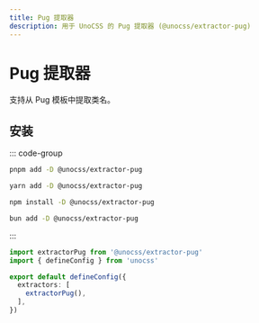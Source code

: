 ```yaml
---
title: Pug 提取器
description: 用于 UnoCSS 的 Pug 提取器 (@unocss/extractor-pug)
---
```


# Pug 提取器

支持从 Pug 模板中提取类名。

## 安装

::: code-group

```bash [pnpm]
pnpm add -D @unocss/extractor-pug
```

```bash [yarn]
yarn add -D @unocss/extractor-pug
```

```bash [npm]
npm install -D @unocss/extractor-pug
```

```bash [bun]
bun add -D @unocss/extractor-pug
```

:::

```ts [uno.config.ts]
import extractorPug from '@unocss/extractor-pug'
import { defineConfig } from 'unocss'

export default defineConfig({
  extractors: [
    extractorPug(),
  ],
})
```